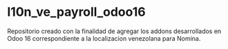# l10n_ve_payroll_odoo16
Repositorio creado con la finalidad de agregar los addons desarrollados en Odoo 16 correspondiente a la localizacion venezolana para Nomina.

